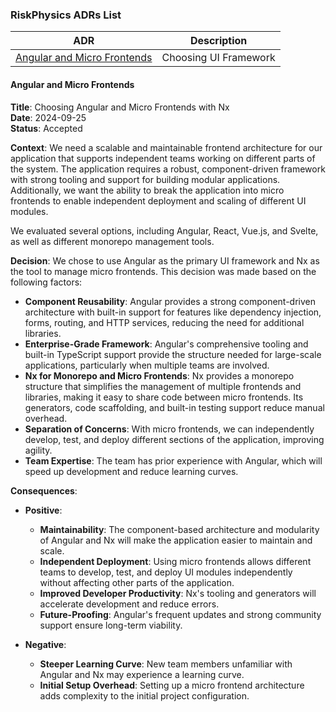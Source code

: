 ### RiskPhysics ADRs List
| ADR                  | Description                                                                                   |
|----------------------------|-----------------------------------------------------------------------------------------------|
| [Angular and Micro Frontends](/architecture-documentation/architectural-decision-records#angular-and-micro-frontends)     | Choosing UI Framework |

#### Angular and Micro Frontends

**Title**: Choosing Angular and Micro Frontends with Nx  
**Date**: 2024-09-25  
**Status**: Accepted  

**Context**: We need a scalable and maintainable frontend architecture for our application that supports independent teams working on different parts of the system. The application requires a robust, component-driven framework with strong tooling and support for building modular applications. Additionally, we want the ability to break the application into micro frontends to enable independent deployment and scaling of different UI modules.

We evaluated several options, including Angular, React, Vue.js, and Svelte, as well as different monorepo management tools.

**Decision**: We chose to use Angular as the primary UI framework and Nx as the tool to manage micro frontends. This decision was made based on the following factors:

   - **Component Reusability**: Angular provides a strong component-driven architecture with built-in support for features like dependency injection, forms, routing, and HTTP services, reducing the need for additional libraries.
   - **Enterprise-Grade Framework**: Angular's comprehensive tooling and built-in TypeScript support provide the structure needed for large-scale applications, particularly when multiple teams are involved.
   - **Nx for Monorepo and Micro Frontends**: Nx provides a monorepo structure that simplifies the management of multiple frontends and libraries, making it easy to share code between micro frontends. Its generators, code scaffolding, and built-in testing support reduce manual overhead.
   - **Separation of Concerns**: With micro frontends, we can independently develop, test, and deploy different sections of the application, improving agility.
   - **Team Expertise**: The team has prior experience with Angular, which will speed up development and reduce learning curves.
  
**Consequences**:
   - **Positive**:
     - **Maintainability**: The component-based architecture and modularity of Angular and Nx will make the application easier to maintain and scale.
     - **Independent Deployment**: Using micro frontends allows different teams to develop, test, and deploy UI modules independently without affecting other parts of the application.
     - **Improved Developer Productivity**: Nx's tooling and generators will accelerate development and reduce errors.
     - **Future-Proofing**: Angular's frequent updates and strong community support ensure long-term viability.
      
   - **Negative**:
     - **Steeper Learning Curve**: New team members unfamiliar with Angular and Nx may experience a learning curve.
     - **Initial Setup Overhead**: Setting up a micro frontend architecture adds complexity to the initial project configuration.

